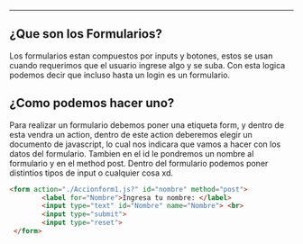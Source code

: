 
---
## **¿Que son los Formularios?**

Los formularios estan compuestos por inputs y botones, estos se usan cuando requerimos que el usuario ingrese algo y se suba. Con esta logica podemos decir que incluso hasta un login es un formulario.

## **¿Como podemos hacer uno?**

Para realizar un formulario debemos poner una etiqueta form, y dentro de esta vendra un action, dentro de este action deberemos elegir un documento de javascript, lo cual nos indicara que vamos a hacer con los datos del formulario. Tambien en el id le pondremos un nombre al formulario y en el method post. Dentro del formulario podemos poner distintios tipos de input o cualquier cosa xd.

```html
<form action="./Accionform1.js?" id="nombre" method="post">
        <label for="Nombre">Ingresa tu nombre: </label>
        <input type="text" id="Nombre" name="Nombre"> <br>
        <input type="submit">
        <input type="reset">
 </form>
```
